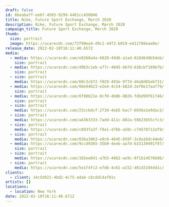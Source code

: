 ```yaml
---
draft: false
id: 6beaba7f-ee6f-4503-9299-4401cc450846
title: Nike, Future Sport Exchange, March 2020
description: Nike, Future Sport Exchange, March 2020
campaign_title: Future Sport Exchange, March 2020
thumb:
  size: portrait
  image: https://ucarecdn.com/72f90ea4-d9c1-44f2-b019-ed11f88eae0e/
release_date: 2022-02-10T16:11:40.657Z
media:
  - media: https://ucarecdn.com/e9260a4a-6820-49d6-a1ad-818d648b54eb/
    size: portrait
  - media: https://ucarecdn.com/d963c1eb-a77c-4845-b67d-636cbf189b7b/
    size: portrait
  - size: portrait
    media: https://ucarecdn.com/60c3cb72-f029-493e-977d-d4a8d65eb731/
  - media: https://ucarecdn.com/0de94623-e2e4-4c54-b82d-2ef0e17aaf79/
    size: portrait
  - media: https://ucarecdn.com/6f80621e-0cf0-4b0b-8026-fdbd99f61746/
    size: portrait
  - size: portrait
    media: https://ucarecdn.com/23ccbdcf-2f3d-4eb5-bac7-6936a1e9dac2/
  - size: portrait
    media: https://ucarecdn.com/a4363333-7add-411c-802a-59b23b55cfc3/
  - size: portrait
    media: https://ucarecdn.com/c893fa3f-f9a1-476b-a58c-c74578712af9/
  - size: portrait
    media: https://ucarecdn.com/03ba3863-e9c0-4645-859f-3c8a16dc44e0/
  - media: https://ucarecdn.com/9ccd9365-35b9-4eeb-aa7d-b33139491f97/
    size: portrait
  - size: portrait
    media: https://ucarecdn.com/102ee641-a7b5-4862-ae9c-8f1b14576b86/
  - size: portrait
    media: https://ucarecdn.com/5e1f4fc2-e7d6-4c61-a152-401d3194dd1c/
clients:
  - client: 14c5d921-4bd2-4c75-adab-cbcdd14af01c
artists: []
locations:
  - location: New York
date: 2022-02-10T16:11:40.671Z
---
```

